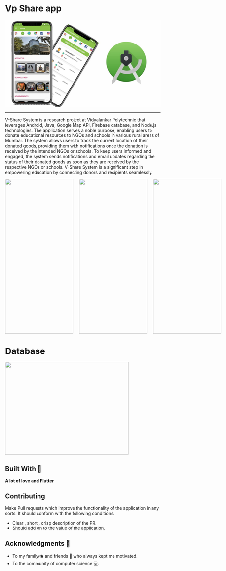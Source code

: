 # Vp Share app

![](snap.jpg)

----------------------------------------------------------------------------------------------------------------------------------
V-Share System is a research project at Vidyalankar Polytechnic that leverages Android, Java, Google Map API, Firebase database, and Node.js technologies. The application serves a noble purpose, enabling users to donate educational resources to NGOs and schools in various rural areas of Mumbai. The system allows users to track the current location of their donated goods, providing them with notifications once the donation is received by the intended NGOs or schools. To keep users informed and engaged, the system sends notifications and email updates regarding the status of their donated goods as soon as they are received by the respective NGOs or schools. V-Share System is a significant step in empowering education by connecting donors and recipients seamlessly.


<div style="display: flex; justify-content: space-between;">
  <img style="margin-right: 20px;" src="https://firebasestorage.googleapis.com/v0/b/vpshareapp.appspot.com/o/Screenshot_20200522-203033.jpg?alt=media&token=34849c05-33ac-4315-9107-65765fabbad9" height="500" width="220">
  <img style="margin-right: 20px;" src="https://firebasestorage.googleapis.com/v0/b/vpshareapp.appspot.com/o/Screenshot_20200522-203044.jpg?alt=media&token=8f595c66-edf5-46f3-9cd6-1e095d41fc81" height="500" width="220">
  <img src="https://firebasestorage.googleapis.com/v0/b/vpshareapp.appspot.com/o/Screenshot_20200522-203051.jpg?alt=media&token=fbceb7dc-cf9e-4112-8b24-5ade2d012724" height="500" width="220">
</div>



# Database 

<img src="https://cdn-media-1.freecodecamp.org/images/0*CPTNvq87xG-sUGdx.png" height="300" width="400">

## Built With 🎯
**A lot of love and Flutter**

## Contributing 

Make Pull requests which improve the functionality of the application in any sorts. It should conform with the following conditions. 
* Clear , short , crisp description of the PR. 
* Should add on to the value of the application.


## Acknowledgments 💖

* To my family👪  and friends 👫 who always kept me motivated.
* To the community of computer science 💻.
